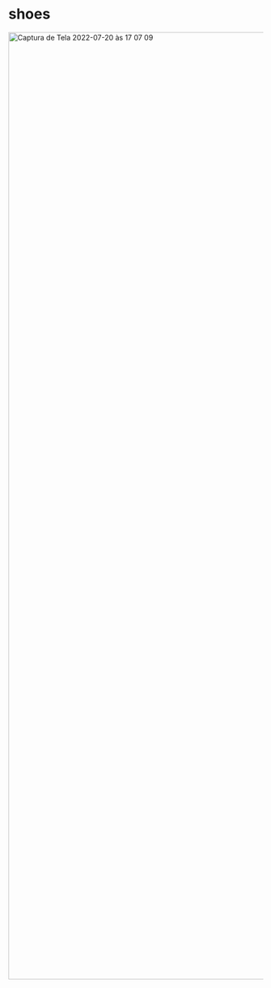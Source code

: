 # shoes

<img width="1873" alt="Captura de Tela 2022-07-20 às 17 07 09" src="https://user-images.githubusercontent.com/66705552/180082315-dc64ce0f-1035-490d-af6c-00bf983ead1e.png">
